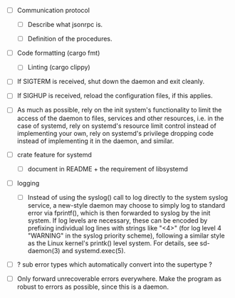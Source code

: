 - [ ] Communication protocol

  - [ ] Describe what jsonrpc is.

  - [ ] Definition of the procedures.

- [ ] Code formatting (cargo fmt)

  - [ ] Linting (cargo clippy)

- [ ] If SIGTERM is received, shut down the daemon and exit cleanly.

- [ ] If SIGHUP is received, reload the configuration files, if this applies.

- [ ] As much as possible, rely on the init system's functionality to limit the access of the daemon to files, services and other resources, i.e. in the case of systemd, rely on systemd's resource limit control instead of implementing your own, rely on systemd's privilege dropping code instead of implementing it in the daemon, and similar.

- [ ] crate feature for systemd

  - [ ] document in README + the requirement of libsystemd

- [ ] logging

  - [ ] Instead of using the syslog() call to log directly to the system syslog service, a new-style daemon may choose to simply log to standard error via fprintf(), which is then forwarded to syslog by the init system.  If log levels are necessary, these can be encoded by prefixing individual log lines with strings like "<4>" (for log level 4 "WARNING" in the syslog priority scheme), following a similar style as the Linux kernel's printk() level system.  For details, see sd-daemon(3) and systemd.exec(5).

- [ ] ? sub error types which automatically convert into the supertype ?

- [ ] Only forward unrecoverable errors everywhere.  Make the program as robust to errors as possible, since this is a daemon.
